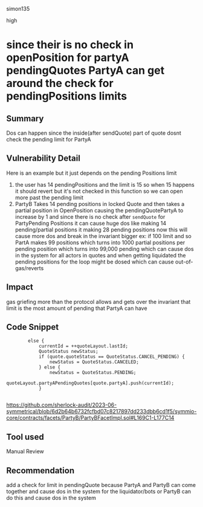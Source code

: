 simon135

high

# since their is no check in openPosition for partyA pendingQuotes PartyA can get around the check for pendingPositions limits

## Summary
Dos can happen since the inside(after sendQuote) part of quote dosnt check the pending limit for PartyA
## Vulnerability Detail
Here is an example but it just depends on the pending Positions limit 
1. the user has 14 pendingPositions and the limit is 15 so when 15 happens it should revert  but it's not checked in this function so we can open  more past the pending limit 
2. PartyB  Takes 14 pending positions in locked Quote and then takes a partial position in OpenPosition causing the pendingQuotePartyA to increase by 1 and since there is no check after `sendQuote` for PartyPending Positions it can cause huge dos like making  14 pending/partial positions it making 28 pending positions now this will cause more dos and break in the invariant 
bigger ex:
if 100 limit and so PartA makes 99 positions which turns into 1000 partial positions per pending position which turns into 99,000 pending which can cause dos in the system for all actors in quotes 
and when getting liquidated the pending positions  for the loop might be dosed which can cause out-of-gas/reverts 
## Impact
gas griefing more than the protocol allows  and gets over the invariant  that limit is the most amount of pending that PartyA can have 
## Code Snippet
```solidity
        else {
            currentId = ++quoteLayout.lastId;
            QuoteStatus newStatus;
            if (quote.quoteStatus == QuoteStatus.CANCEL_PENDING) {
                newStatus = QuoteStatus.CANCELED;
            } else {
                newStatus = QuoteStatus.PENDING;
                quoteLayout.partyAPendingQuotes[quote.partyA].push(currentId);
            }


```
https://github.com/sherlock-audit/2023-06-symmetrical/blob/6d2b64b6732fcfbd07c8217897dd233dbb6cd1f5/symmio-core/contracts/facets/PartyB/PartyBFacetImpl.sol#L169C1-L177C14
## Tool used

Manual Review

## Recommendation
add a check for limit in pendingQuote because PartyA and PartyB can come together and cause dos in the system for the liquidator/bots or PartyB can do this and cause dos in the system